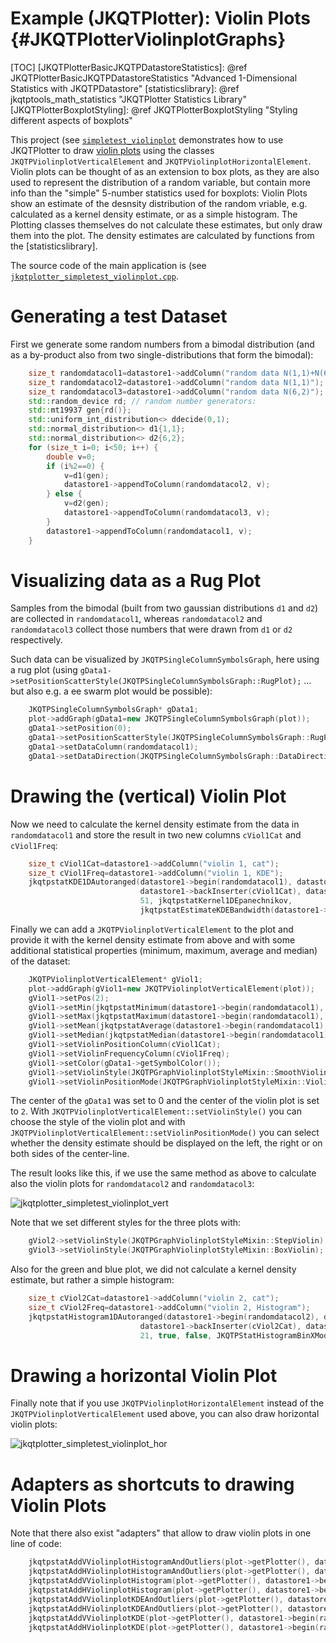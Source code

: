 # Example (JKQTPlotter): Violin Plots {#JKQTPlotterViolinplotGraphs}

[TOC]
[JKQTPlotterBasicJKQTPDatastoreStatistics]: @ref JKQTPlotterBasicJKQTPDatastoreStatistics "Advanced 1-Dimensional Statistics with JKQTPDatastore"
[statisticslibrary]: @ref jkqtptools_math_statistics "JKQTPlotter Statistics Library"
[JKQTPlotterBoxplotStyling]: @ref JKQTPlotterBoxplotStyling "Styling different aspects of boxplots"

This project (see [`simpletest_violinplot`](https://github.com/jkriege2/JKQtPlotter/tree/master/examples/simpletest_violinplot) demonstrates how to use JKQTPlotter to draw <a href="https://en.wikipedia.org/wiki/Violin_plot">violin plots</a> using the classes `JKQTPViolinplotVerticalElement` and `JKQTPViolinplotHorizontalElement`. Violin plots can be thought of as an extension to box plots, as they are also used to represent the distribution of a random variable, but contain more info than the "simple" 5-number statistics used for boxplots: Violin Plots show an estimate of the desnsity distribution of the random vriable, e.g. calculated as a kernel density estimate, or as a simple histogram. The Plotting classes themselves do not calculate these estimates, but only draw them into the plot. The density estimates are calculated by functions from the [statisticslibrary].

The source code of the main application is (see [`jkqtplotter_simpletest_violinplot.cpp`](jkqtplotter_simpletest_violinplot.cpp).

# Generating a test Dataset

First we generate some random numbers from a bimodal distribution (and as a by-product also from two single-distributions that form the bimodal):
```.cpp
    size_t randomdatacol1=datastore1->addColumn("random data N(1,1)+N(6,2)");
    size_t randomdatacol2=datastore1->addColumn("random data N(1,1)");
    size_t randomdatacol3=datastore1->addColumn("random data N(6,2)");
    std::random_device rd; // random number generators:
    std::mt19937 gen{rd()};
    std::uniform_int_distribution<> ddecide(0,1);
    std::normal_distribution<> d1{1,1};
    std::normal_distribution<> d2{6,2};
    for (size_t i=0; i<50; i++) {
        double v=0;
        if (i%2==0) {
            v=d1(gen);
            datastore1->appendToColumn(randomdatacol2, v);
        } else {
            v=d2(gen);
            datastore1->appendToColumn(randomdatacol3, v);
        }
        datastore1->appendToColumn(randomdatacol1, v);
    }
```

# Visualizing data as a Rug Plot

Samples from the bimodal (built from two gaussian distributions `d1` and `d2`) are collected in `randomdatacol1`, whereas `randomdatacol2` and `randomdatacol3` collect those numbers that were drawn from `d1` or `d2` respectively.

Such data can be visualized by `JKQTPSingleColumnSymbolsGraph`, here using a rug plot (using `gData1->setPositionScatterStyle(JKQTPSingleColumnSymbolsGraph::RugPlot);` ... but also e.g. a ee swarm plot would be possible):

```.cpp
    JKQTPSingleColumnSymbolsGraph* gData1;
    plot->addGraph(gData1=new JKQTPSingleColumnSymbolsGraph(plot));
    gData1->setPosition(0);
    gData1->setPositionScatterStyle(JKQTPSingleColumnSymbolsGraph::RugPlot);
    gData1->setDataColumn(randomdatacol1);
    gData1->setDataDirection(JKQTPSingleColumnSymbolsGraph::DataDirection::Y);
```

# Drawing the (vertical) Violin Plot

Now we need to calculate the kernel density estimate from the data in `randomdatacol1` and store the result in two new columns `cViol1Cat` and `cViol1Freq`:

```.cpp
    size_t cViol1Cat=datastore1->addColumn("violin 1, cat");
    size_t cViol1Freq=datastore1->addColumn("violin 1, KDE");
    jkqtpstatKDE1DAutoranged(datastore1->begin(randomdatacol1), datastore1->end(randomdatacol1),
                             datastore1->backInserter(cViol1Cat), datastore1->backInserter(cViol1Freq),
                             51, jkqtpstatKernel1DEpanechnikov,
                             jkqtpstatEstimateKDEBandwidth(datastore1->begin(randomdatacol1), datastore1->end(randomdatacol1)));
```

Finally we can add a `JKQTPViolinplotVerticalElement` to the plot and provide it with the kernel density estimate from above and with some additional statistical properties (minimum, maximum, average and median) of the dataset:

```.cpp
    JKQTPViolinplotVerticalElement* gViol1;
    plot->addGraph(gViol1=new JKQTPViolinplotVerticalElement(plot));
    gViol1->setPos(2);
    gViol1->setMin(jkqtpstatMinimum(datastore1->begin(randomdatacol1), datastore1->end(randomdatacol1)));
    gViol1->setMax(jkqtpstatMaximum(datastore1->begin(randomdatacol1), datastore1->end(randomdatacol1)));
    gViol1->setMean(jkqtpstatAverage(datastore1->begin(randomdatacol1), datastore1->end(randomdatacol1)));
    gViol1->setMedian(jkqtpstatMedian(datastore1->begin(randomdatacol1), datastore1->end(randomdatacol1)));
    gViol1->setViolinPositionColumn(cViol1Cat);
    gViol1->setViolinFrequencyColumn(cViol1Freq);
    gViol1->setColor(gData1->getSymbolColor());
    gViol1->setViolinStyle(JKQTPGraphViolinplotStyleMixin::SmoothViolin);
    gViol1->setViolinPositionMode(JKQTPGraphViolinplotStyleMixin::ViolinBoth);
```

The center of the `gData1` was set to 0 and the center of the violin plot is set to `2`. With `JKQTPViolinplotVerticalElement::setViolinStyle()` you can choose the style of the violin plot and with `JKQTPViolinplotVerticalElement::setViolinPositionMode()` you can select whether the density estimate should be displayed on the left, the right or on both sides of the center-line.

The result looks like this, if we use the same method as above to calculate also the violin plots for `randomdatacol2` and `randomdatacol3`:

![jkqtplotter_simpletest_violinplot_vert](https://raw.githubusercontent.com/jkriege2/JKQtPlotter/master/screenshots/jkqtplotter_simpletest_violinplot_vert.png)

Note that we set different styles for the three plots with:
```.cpp
    gViol2->setViolinStyle(JKQTPGraphViolinplotStyleMixin::StepViolin); // green plot
    gViol3->setViolinStyle(JKQTPGraphViolinplotStyleMixin::BoxViolin);  // blue plot
```

Also for the green and blue plot, we did not calculate a kernel density estimate, but rather a simple histogram:
```.cpp
    size_t cViol2Cat=datastore1->addColumn("violin 2, cat");
    size_t cViol2Freq=datastore1->addColumn("violin 2, Histogram");
    jkqtpstatHistogram1DAutoranged(datastore1->begin(randomdatacol2), datastore1->end(randomdatacol2),
                             datastore1->backInserter(cViol2Cat), datastore1->backInserter(cViol2Freq),
                             21, true, false, JKQTPStatHistogramBinXMode::XIsMid);
```

# Drawing a horizontal Violin Plot

Finally note that if you use `JKQTPViolinplotHorizontalElement` instead of the `JKQTPViolinplotVerticalElement` used above, you can also draw horizontal violin plots:

![jkqtplotter_simpletest_violinplot_hor](https://raw.githubusercontent.com/jkriege2/JKQtPlotter/master/screenshots/jkqtplotter_simpletest_violinplot_hor.png)


# Adapters as shortcuts to drawing Violin Plots

Note that there also exist "adapters" that allow to draw violin plots in one line of code:
```.cpp
    jkqtpstatAddVViolinplotHistogramAndOutliers(plot->getPlotter(), datastore1->begin(randomdatacol1), datastore1->end(randomdatacol1), -5);
    jkqtpstatAddHViolinplotHistogramAndOutliers(plot->getPlotter(), datastore1->begin(randomdatacol1), datastore1->end(randomdatacol1), -5);
    jkqtpstatAddVViolinplotHistogram(plot->getPlotter(), datastore1->begin(randomdatacol1), datastore1->end(randomdatacol1), -10);
    jkqtpstatAddHViolinplotHistogram(plot->getPlotter(), datastore1->begin(randomdatacol1), datastore1->end(randomdatacol1), -10);
    jkqtpstatAddVViolinplotKDEAndOutliers(plot->getPlotter(), datastore1->begin(randomdatacol1), datastore1->end(randomdatacol1), -15);
    jkqtpstatAddHViolinplotKDEAndOutliers(plot->getPlotter(), datastore1->begin(randomdatacol1), datastore1->end(randomdatacol1), -15);
    jkqtpstatAddVViolinplotKDE(plot->getPlotter(), datastore1->begin(randomdatacol1), datastore1->end(randomdatacol1), -20);
    jkqtpstatAddHViolinplotKDE(plot->getPlotter(), datastore1->begin(randomdatacol1), datastore1->end(randomdatacol1), -20);
```

